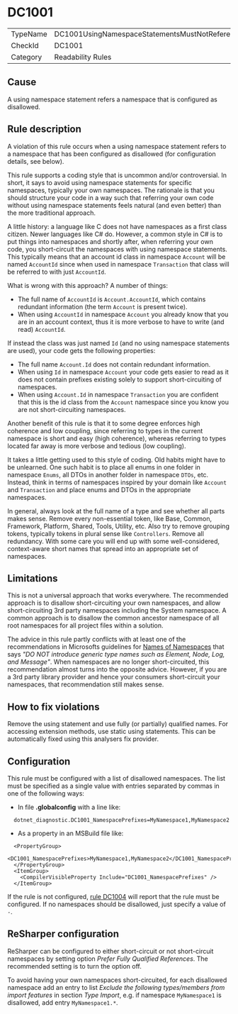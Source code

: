 # DC1001

<table>
<tr>
  <td>TypeName</td>
  <td>DC1001UsingNamespaceStatementsMustNotReferenceDisallowedNamespaces</td>
</tr>
<tr>
  <td>CheckId</td>
  <td>DC1001</td>
</tr>
<tr>
  <td>Category</td>
  <td>Readability Rules</td>
</tr>
</table>

## Cause

A using namespace statement refers a namespace that is configured as disallowed.

## Rule description

A violation of this rule occurs when a using namespace statement refers to a namespace that has been configured as disallowed (for configuration details, see below).

This rule supports a coding style that is uncommon and/or controversial. In short, it says to avoid using namespace statements for specific namespaces, typically your own namespaces. The rationale is that you should structure your code in a way such that referring your own code without using namespace statements feels natural (and even better) than the more traditional approach.

A little history: a language like C does not have namespaces as a first class citizen. Newer languages like C# do. However, a common style in C# is to put things into namespaces and shortly after, when referring your own code, you short-circuit the namespaces with using namespace statements. This typically means that an account id class in namespace `Account` will be named `AccountId` since when used in namespace `Transaction` that class will be referred to with just `AccountId`.

What is wrong with this approach? A number of things:

- The full name of `AccountId` is `Account.AccountId`, which contains redundant information (the term `Account` is present twice).
- When using `AccountId` in namespace `Account` you already know that you are in an account context, thus it is more verbose to have to write (and read) `AccountId`.

If instead the class was just named `Id` (and no using namespace statements are used), your code gets the following properties:

- The full name `Account.Id` does not contain redundant information.
- When using `Id` in namespace `Account` your code gets easier to read as it does not contain prefixes existing solely to support short-circuiting of namespaces.
- When using `Account.Id` in namespace `Transaction` you are confident that this is the id class from the `Account` namespace since you know you are not short-circuiting namespaces.

Another benefit of this rule is that it to some degree enforces high coherence and low coupling, since referring to types in the current namespace is short and easy (high coherence), whereas referring to types located far away is more verbose and tedious (low coupling).

It takes a little getting used to this style of coding. Old habits might have to be unlearned. One such habit is to place all enums in one folder in namespace `Enums`, all DTOs in another folder in namespace `DTOs`, etc. Instead, think in terms of namespaces inspired by your domain like `Account` and `Transaction` and place enums and DTOs in the appropriate namespaces.

In general, always look at the full name of a type and see whether all parts makes sense. Remove every non-essential token, like Base, Common, Framework, Platform, Shared, Tools, Utility, etc. Also try to remove grouping tokens, typically tokens in plural sense like `Controllers`. Remove all redundancy. With some care you will end up with some well-considered, context-aware short names that spread into an appropriate set of namespaces.

## Limitations

This is not a universal approach that works everywhere. The recommended approach is to disallow short-circuiting your own namespaces, and allow short-circuiting 3rd party namespaces including the System namespace. A common approach is to disallow the common ancestor namespace of all root namespaces for all project files within a solution.

The advice in this rule partly conflicts with at least one of the recommendations in Microsofts guidelines for [Names of Namespaces](https://docs.microsoft.com/en-us/dotnet/standard/design-guidelines/names-of-namespaces) that says *"DO NOT introduce generic type names such as Element, Node, Log, and Message"*. When namespaces are no longer short-circuited, this recommendation almost turns into the opposite advice. However, if you are a 3rd party library provider and hence your consumers short-circuit your namespaces, that recommendation still makes sense.

## How to fix violations

Remove the using statement and use fully (or partially) qualified names. For accessing extension methods, use static using statements. This can be automatically fixed using this analysers fix provider.

## Configuration

This rule must be configured with a list of disallowed namespaces. The list must be specified as a single value with entries separated by commas in one of the following ways:

- In file **.globalconfig** with a line like:
 
```
  dotnet_diagnostic.DC1001_NamespacePrefixes=MyNamespace1,MyNamespace2
```

- As a property in an MSBuild file like:

```
  <PropertyGroup>
    <DC1001_NamespacePrefixes>MyNamespace1,MyNamespace2</DC1001_NamespacePrefixes>
  </PropertyGroup>
  <ItemGroup>
    <CompilerVisibleProperty Include="DC1001_NamespacePrefixes" />
  </ItemGroup>
```

If the rule is not configured, [rule DC1004](./DC1004.md) will report that the rule must be configured. If no namespaces should be disallowed, just specify a value of `-`.

## ReSharper configuration

ReSharper can be configured to either short-circuit or not short-circuit namespaces by setting option *Prefer Fully Qualified References*. The recommended setting is to turn the option off.

To avoid having your own namespaces short-circuited, for each disallowed namespace add an entry to list *Exclude the following types/members from import features* in section *Type Import*, e.g. if namespace `MyNamespace1` is disallowed, add entry `MyNamespace1.*`.
